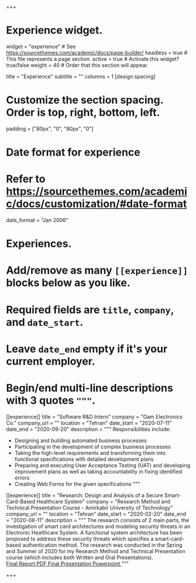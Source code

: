 +++
# Experience widget.
widget = "experience"  # See https://sourcethemes.com/academic/docs/page-builder/
headless = true  # This file represents a page section.
active = true  # Activate this widget? true/false
weight = 40  # Order that this section will appear.

title = "Experience"
subtitle = ""
columns = 1
[design.spacing]
  # Customize the section spacing. Order is top, right, bottom, left.
  padding = ["80px", "0", "80px", "0"]

# Date format for experience
#   Refer to https://sourcethemes.com/academic/docs/customization/#date-format
date_format = "Jan 2006"

# Experiences.
#   Add/remove as many `[[experience]]` blocks below as you like.
#   Required fields are `title`, `company`, and `date_start`.
#   Leave `date_end` empty if it's your current employer.
#   Begin/end multi-line descriptions with 3 quotes `"""`.
[[experience]]
  title = "Software R&D Intern"
  company = "Gam Electronics Co."
  company_url = ""
  location = "Tehran"
  date_start = "2020-07-11"
  date_end = "2020-09-20"
  description = """
  Responsibilities include:

* Designing and building automated business processes
* Participating in the development of complex business processes
* Taking the high-level requirements and transforming them into functional specifications with detailed
 development plans
* Preparing and executing User Acceptance Testing (UAT) and developing improvement plans as well as
taking accountability in fixing identified errors
* Creating Web Forms for the given specifications
  """

[[experience]]
  title = "Research: Design and Analysis of a Secure Smart-Card-Based Healthcare System"
  company = "Research Method and Technical Presentation Course - Amirkabir University of Technology"
  company_url = ""
  location = "Tehran"
  date_start = "2020-02-20"
  date_end = "2020-08-11"
  description = """
  The research consists of 2 main parts, the investigation of smart card architectures and modeling security threats in an Electronic Healthcare System. A functional system architecture has been proposed to address these security threats which specifies a smart-card-based authentication method. The research was conducted in the Spring and Summer of 2020 for my Research Method and Technical Presentation course (which includes both Written and Oral Presentations).
<br/>
<a class="btn btn-outline-primary my-1 mr-1" href="/files/Hajisafi-Design and Analysis of a Secure Smart Card Based Healthcare System-report.pdf" target="_blank" rel="noopener">
  Final Report PDF
</a>
<a class="btn btn-outline-primary my-1 mr-1" href="/files/Hajisafi-Design and Analysis of a Secure Smart Card Based Healthcare System-report.pptx" target="_blank" rel="noopener">
  Final Presentation Powerpoint
</a>
  """




+++
